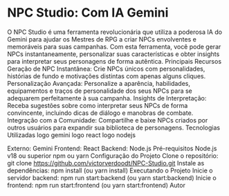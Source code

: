 # NPC Studio: Com IA Gemini
O NPC Studio é uma ferramenta revolucionária que utiliza a poderosa IA do Gemini para ajudar os Mestres de RPG a criar NPCs envolventes e memoráveis para suas campanhas. Com esta ferramenta, você pode gerar NPCs instantaneamente, personalizar suas características e obter insights para interpretar seus personagens de forma autêntica.
Principais Recursos
Geração de NPC Instantânea: Crie NPCs únicos com personalidades, histórias de fundo e motivações distintas com apenas alguns cliques.
Personalização Avançada: Personalize a aparência, habilidades, equipamentos e traços de personalidade dos seus NPCs para se adequarem perfeitamente à sua campanha.
Insights de Interpretação: Receba sugestões sobre como interpretar seus NPCs de forma convincente, incluindo dicas de diálogo e manobras de combate.
Integração com a Comunidade: Compartilhe e baixe NPCs criados por outros usuários para expandir sua biblioteca de personagens.
Tecnologias Utilizadas
logo gemini logo react logo nodejs

Externo:
Gemini
Frontend:
React
Backend:
Node.js
Pré-requisitos
Node.js v18 ou superior
npm ou yarn
Configuração do Projeto
Clone o repositório: git clone https://github.com/victorverdoodt/NPC-Studio.git
Instale as dependências: npm install (ou yarn install)
Executando o Projeto
Inicie o servidor backend: npm run start:backend (ou yarn start:backend)
Inicie o frontend: npm run start:frontend (ou yarn start:frontend)
Autor
 
